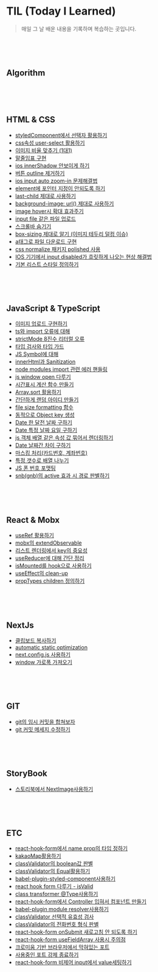 # TIL (Today I Learned)

> 매일 그 날 배운 내용을 기록하며 복습하는 곳입니다.   
   
<br>
<br>
<br>

## Algorithm



<br>
<br>
<br>

## HTML & CSS
+ [styledComponent에서 선택자 활용하기](./HtmlCss/styledComponentSelector.md)
+ [css속성 user-select 활용하기](./HtmlCss/userSelect.md)
+ [이미지 비율 맞추기 (1대1)](./HtmlCss/imageRatio.md)
+ [말줄임표 구현](./HtmlCss/ellipsis.md)
+ [ios innerShadow 안보이게 하기](./HtmlCss/inputInnerShadow.md)
+ [버튼 outline 제거하기](./HtmlCss/buttonOutline.md)
+ [ios input auto zoom-in 문제해결법](./HtmlCss/iosInputZoom.md)
+ [element에 포인터 지정이 안되도록 하기](./HtmlCss/pointerEvent.md)
+ [last-child 제대로 사용하기](./HtmlCss/lastChild.md)
+ [background-image: url() 제대로 사용하기](./HtmlCss/bgImageUrl.md)
+ [image hover시 확대 효과주기](./HtmlCss/imageHoverEnlarge.md)
+ [input file 같은 파일 업로드](./HtmlCss/inputSameFileUp.md)
+ [스크롤바 숨기기](./HtmlCss/hideScrollbar.md)
+ [box-sizing 제대로 알기 (이미지 테두리 덜컹 이슈)](./HtmlCss/boxSizing.md)
+ [a태그로 파일 다운로드 구현](./HtmlCss/aTagDownload.md)
+ [css normalize 패키지 polished 사용](./HtmlCss/normalize.md)
+ [IOS 기기에서 input disabled가 흐릿하게 나오는 현상 해결법](./HtmlCss/iosHandleInputDisable.md)
+ [기본 리스트 스타일 정의하기](./HtmlCss/listTagCss.md)



<br>
<br>
<br>

## JavaScript & TypeScript
+ [이미지 업로드 구현하기](./JavaScript&TypeScript/imgUpload.md)
+ [ts와 import 오류에 대해](./JavaScript&TypeScript/importMethods.md)
+ [strictMode 8진수 리터럴 오류](./JavaScript&TypeScript/strictModeOctal.md)
+ [타입 검사와 타입 가드](./JavaScript&TypeScript/typeCheck.md)
+ [JS Symbol에 대해](./JavaScript&TypeScript/symbol.md)
+ [innerHtml과 Sanitization](./JavaScript&TypeScript/sanitization.md)
+ [node modules import 관련 에러 핸들링](./JavaScript&TypeScript/moduleImportError.md)
+ [js window open 다루기](./JavaScript&TypeScript/windowOpen.md)
+ [시간표시 계산 함수 만들기](./JavaScript&TypeScript/displayTime.md)
+ [Array.sort 활용하기](./JavaScript&TypeScript/arraySort.md)
+ [간단하게 랜덤 아이디 만들기](./JavaScript&TypeScript/makeRandomId.md)
+ [file size formatting 함수](./JavaScript&TypeScript/fileSizeFormatter.md)
+ [동적으로 Object key 생성](./JavaScript&TypeScript/makeDynamicObjectKey.md)
+ [Date 한 달전 날짜 구하기](./JavaScript&TypeScript/getMonthAgo.md)
+ [Date 특정 날짜 요일 구하기](./JavaScript&TypeScript/getWhatDay.md)
+ [js 객체 배열 같은 속성 값 묶어서 렌더링하기](./JavaScript&TypeScript/jsMapSamePropArray.md)
+ [Date 날짜간 차이 구하기](./JavaScript&TypeScript/getDateDiff.md)
+ [마스킹 처리(카드번호, 계좌번호)](./JavaScript&TypeScript/maskingFunc.md)
+ [특정 갯수로 배열 나누기 ](./JavaScript&TypeScript/divideArray.md)
+ [JS 폰 번호 포맷팅 ](./JavaScript&TypeScript/phoneNumFormatting.md)
+ [snb(gnb)의 active 효과 시 경로 판별하기 ](./JavaScript&TypeScript/activeHref.md)




<br>
<br>
<br>

## React & Mobx
+ [useRef 활용하기](./React&Mobx/usingUseRef.md)
+ [mobx의 extendObservable](./React&Mobx/extendObservable.md)
+ [리스트 렌더링에서 key의 중요성](./React&Mobx/usingKey.md)
+ [useReducer에 대해 간단 정리](./React&Mobx/useReducer.md)
+ [isMounted를 hook으로 사용하기](./React&Mobx/hookIsMounted.md)
+ [useEffect의 clean-up](./React&Mobx/cleanUp.md)
+ [propTypes children 정의하기](./React&Mobx/propTypesChildren.md)


<br>
<br>
<br>

## NextJs
+ [클립보드 복사하기](./NextJs/clipboardCopy.md)
+ [automatic static optimization](./NextJs/aso.md)
+ [next.config.js 사용하기](./NextJs/nextConfig.md)
+ [window 가로폭 가져오기](./NextJs/getWindowWidth.md)



<br>
<br>
<br>

## GIT

+ [git의 임시 커밋을 합쳐보자](./Git/mergeCommit.md)
+ [git 커밋 메세지 수정하기](./Git/changeCommitMsg.md)


<br>
<br>
<br>

## StoryBook

+ [스토리북에서 NextImage사용하기](./Storybook/usingNextImage.md)


<br>
<br>
<br>

## ETC
+ [react-hook-form에서 name prop의 타입 정하기](./Etc/reactHookFormNameType.md)
+ [kakaoMap활용하기](./Etc/kakaoMap.md)
+ [classValidator의 boolean값 판별](./Etc/transIsBoolean.md)
+ [classValidator의 Equal활용하기](./Etc/cvEqual.md)
+ [babel-plugin-styled-component사용하기](./Etc/babelPluginSC.md)
+ [react hook form 다루기 - isValid](./Etc/rhkIsValid.md)
+ [class transformer @Type사용하기](./Etc/classTransFormerType.md)
+ [react-hook-form에서 Controller 입혀서 컴포넌트 만들기](./Etc/rhkControllerableComponent.md)
+ [babel-plugin module resolver사용하기](./Etc/bpModuleResolver.md)
+ [classValidator 선택적 유효성 검사](./Etc/cvValidateIf.md)
+ [classValidator의 전화번호 형식 판별](./Etc/cvIsPhoneNumber.md)
+ [react-hook-form onSubmit 새로고침 안 되도록 하기](./Etc/rhfOnSubmit.md)
+ [react-hook-form useFieldArray 사용시 주의점](./Etc/rhfUseFieldArray.md)
+ [크로미움 기반 브라우저에서 막혀있는 포트](./Etc/unavailablePort.md)
+ [사용중인 포트 강제 종료하기](./Etc/killUsingPort.md)
+ [react-hook-form 비제어 input에서 value세팅하기 ](./Etc/rhfSetValueAs.md)


